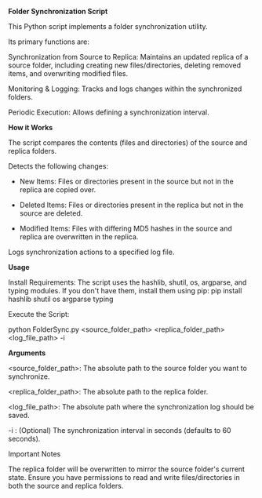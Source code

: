 **Folder Synchronization Script**

This Python script implements a folder synchronization utility. 

Its primary functions are:

Synchronization from Source to Replica: Maintains an updated replica of a source folder, including creating new files/directories, deleting removed items, and overwriting modified files.

Monitoring & Logging: Tracks and logs changes within the synchronized folders.

Periodic Execution: Allows defining a synchronization interval.


**How it Works**

The script compares the contents (files and directories) of the source and replica folders.

Detects the following changes:

  - New Items: Files or directories present in the source but not in the replica are copied over.
  
  - Deleted Items: Files or directories present in the replica but not in the source are deleted.
  
  - Modified Items: Files with differing MD5 hashes in the source and replica are overwritten in the replica.
  
Logs synchronization actions to a specified log file.

**Usage**

Install Requirements: The script uses the hashlib, shutil, os, argparse, and typing modules. If you don't have them, install them using pip: pip install hashlib shutil os argparse typing

Execute the Script:

python FolderSync.py <source_folder_path> <replica_folder_path> <log_file_path> -i <interval>

**Arguments**

<source_folder_path>: The absolute path to the source folder you want to synchronize.

<replica_folder_path>: The absolute path to the replica folder.

<log_file_path>: The absolute path where the synchronization log should be saved.

-i <interval>: (Optional) The synchronization interval in seconds (defaults to 60 seconds).


Important Notes

The replica folder will be overwritten to mirror the source folder's current state.
Ensure you have permissions to read and write files/directories in both the source and replica folders.
